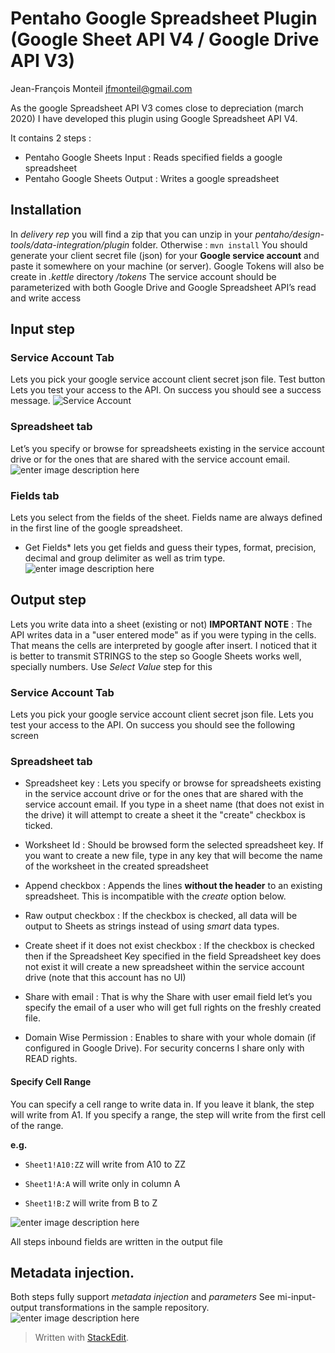 
# Pentaho Google Spreadsheet Plugin (Google Sheet API V4 / Google Drive API V3)

Jean-François Monteil
jfmonteil@gmail.com

As the google Spreadsheet API V3 comes close to depreciation (march 2020) I have developed this plugin using Google Spreadsheet API V4.

It contains 2 steps :
* Pentaho Google Sheets Input : Reads specified fields a google spreadsheet
* Pentaho Google Sheets Output : Writes a google spreadsheet

## Installation
In *delivery rep* you will find a zip that you can unzip in your *pentaho/design-tools/data-integration/plugin* folder.
Otherwise :  ``` mvn install ```
You should generate your client secret file (json) for your **Google service account** and paste it somewhere on your machine (or server).
Google Tokens will also be create in *.kettle* directory */tokens*
The service account should be parameterized with both Google Drive and Google Spreadsheet  API’s read and write access

## Input step
### Service Account Tab
Lets you pick your google service account client secret json file.
Test button Lets you test your access to the API.
On success you should see a success message.
![Service Account](https://github.com/jfmonteil/Pentaho-Google-Sheet-Plugin/blob/master/screenshots/PentahoGoogleSheetInput-Credential.png?raw=true)


### Spreadsheet tab
Let’s you specify or browse for spreadsheets existing in the service account drive or for the ones that are shared with the service account email.
![enter image description here](https://raw.githubusercontent.com/jfmonteil/Pentaho-Google-Sheet-Plugin/master/screenshots/PentahoGoogleSheetInput-Spreadsheet.png)


### Fields tab
Lets you select from the fields of the sheet.
Fields name are always defined in the first line of the google spreadsheet.
* Get Fields* lets you get fields and guess their types, format, precision, decimal and group delimiter as well as trim type.
![enter image description here](https://raw.githubusercontent.com/jfmonteil/Pentaho-Google-Sheet-Plugin/master/screenshots/PentahoGoogleSheetInput-Fields.png)

## Output step
Lets you write data into a sheet (existing or not)
**IMPORTANT NOTE** : The API writes data in a "user entered mode" as if you were typing in the cells. That means the cells are interpreted by google after insert. I noticed that it is better to transmit STRINGS to the step so Google Sheets works well, specially numbers. Use *Select Value* step for this

### Service Account Tab
Lets you pick your google service account client secret json file.
Lets  you test your access to the API. On success you should see the following screen

### Spreadsheet tab

* Spreadsheet key : 
Lets you specify or browse for spreadsheets existing in the service account drive or for the ones that are shared with the service account email.
If you type in a sheet name (that does not exist in the drive) it will attempt to create a sheet it the "create" checkbox is ticked.
* Worksheet Id : Should be browsed form the selected spreadsheet key. If you want to create a new file, type in any key that will become the name of the worksheet in the created spreadsheet

* Append checkbox : 
Appends the lines **without the header** to an existing spreadsheet. This is incompatible with the *create* option below.

* Raw output checkbox :
If the checkbox is checked, all data will be output to Sheets as strings instead of using *smart* data types.

* Create sheet if it does not exist checkbox : 
If the checkbox is checked then if the Spreadsheet Key specified in the field Spreadsheet key does not exist it will create a new spreadsheet within the service account drive (note that this account has no UI)

* Share with email : 
That is why the Share with user email field let’s you specify the email of a user who will get full rights on the freshly created file.

* Domain Wise Permission : 
Enables to share with your whole domain (if configured in Google Drive). For security concerns I share only with READ rights.

#### Specify Cell Range
You can specify a cell range to write data in. If you leave it blank, the step will write from A1.
If you specify a range, the step will write from the first cell of the range.

**e.g.**

* `Sheet1!A10:ZZ` will write from A10 to ZZ

* `Sheet1!A:A` will write only in column A

* `Sheet1!B:Z` will write from B to Z


![enter image description here](https://raw.githubusercontent.com/jfmonteil/Pentaho-Google-Sheet-Plugin/master/screenshots/PentahoGoogleSheetOut-Spreadsheet.png)

All steps inbound fields are written in the output file

## Metadata injection.
Both steps fully support *metadata injection* and *parameters*
See mi-input-output transformations in the sample repository.
![enter image description here](https://raw.githubusercontent.com/jfmonteil/Pentaho-Google-Sheet-Plugin/master/screenshots/PentahoGoogleSheetOut-Spreadsheet_Variable.png)


> Written with [StackEdit](https://stackedit.io/).

